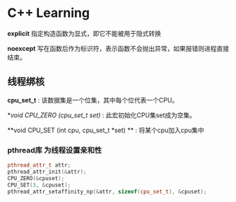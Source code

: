# C++ Learning

**explicit** 指定构造函数为显式，即它不能被用于隐式转换

**noexcept** 写在函数后作为标识符，表示函数不会抛出异常，如果报错则进程直接结束。

## 线程绑核

**cpu_set_t** : 该数据集是一个位集，其中每个位代表一个CPU。

**void CPU_ZERO (cpu_set_t *set)** : 此宏初始化CPU集set成为空集。

**void CPU_SET (int cpu, cpu_set_t *set) ** : 将某个cpu加入cpu集中

### pthread库 为线程设置亲和性

```c++
pthread_attr_t attr;
pthread_attr_init(&attr);
CPU_ZERO(&cpuset);
CPU_SET(3, &cpuset);
pthread_attr_setaffinity_np(&attr, sizeof(cpu_set_t), &cpuset);
```


